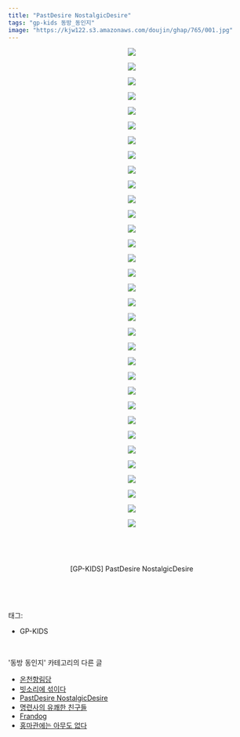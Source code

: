```yaml
---
title: "PastDesire NostalgicDesire"
tags: "gp-kids 동방_동인지"
image: "https://kjw122.s3.amazonaws.com/doujin/ghap/765/001.jpg"
---
```

<div class="article">
<p style="text-align: center; clear: none; float: none;"><img src="{{ site.imgserver5 }}/ghap/765/001.jpg"/></p>
<p style="text-align: center; clear: none; float: none;"><img src="{{ site.imgserver5 }}/ghap/765/002.jpg"/></p>
<p style="text-align: center; clear: none; float: none;"><img src="{{ site.imgserver5 }}/ghap/765/003.jpg"/></p>
<p style="text-align: center; clear: none; float: none;"><img src="{{ site.imgserver5 }}/ghap/765/004.jpg"/></p>
<p style="text-align: center; clear: none; float: none;"><img src="{{ site.imgserver5 }}/ghap/765/005.jpg"/></p>
<p style="text-align: center; clear: none; float: none;"><img src="{{ site.imgserver5 }}/ghap/765/006.jpg"/></p>
<p style="text-align: center; clear: none; float: none;"><img src="{{ site.imgserver5 }}/ghap/765/007.jpg"/></p>
<p style="text-align: center; clear: none; float: none;"><img src="{{ site.imgserver5 }}/ghap/765/008.jpg"/></p>
<p style="text-align: center; clear: none; float: none;"><img src="{{ site.imgserver5 }}/ghap/765/009.jpg"/></p>
<p style="text-align: center; clear: none; float: none;"><img src="{{ site.imgserver5 }}/ghap/765/010.jpg"/></p>
<p style="text-align: center; clear: none; float: none;"><img src="{{ site.imgserver5 }}/ghap/765/011.jpg"/></p>
<p style="text-align: center; clear: none; float: none;"><img src="{{ site.imgserver5 }}/ghap/765/012.jpg"/></p>
<p style="text-align: center; clear: none; float: none;"><img src="{{ site.imgserver5 }}/ghap/765/013.jpg"/></p>
<p style="text-align: center; clear: none; float: none;"><img src="{{ site.imgserver5 }}/ghap/765/014.jpg"/></p>
<p style="text-align: center; clear: none; float: none;"><img src="{{ site.imgserver5 }}/ghap/765/015.jpg"/></p>
<p style="text-align: center; clear: none; float: none;"><img src="{{ site.imgserver5 }}/ghap/765/016.jpg"/></p>
<p style="text-align: center; clear: none; float: none;"><img src="{{ site.imgserver5 }}/ghap/765/017.jpg"/></p>
<p style="text-align: center; clear: none; float: none;"><img src="{{ site.imgserver5 }}/ghap/765/018.jpg"/></p>
<p style="text-align: center; clear: none; float: none;"><img src="{{ site.imgserver5 }}/ghap/765/019.jpg"/></p>
<p style="text-align: center; clear: none; float: none;"><img src="{{ site.imgserver5 }}/ghap/765/020.jpg"/></p>
<p style="text-align: center; clear: none; float: none;"><img src="{{ site.imgserver5 }}/ghap/765/021.jpg"/></p>
<p style="text-align: center; clear: none; float: none;"><img src="{{ site.imgserver5 }}/ghap/765/022.jpg"/></p>
<p style="text-align: center; clear: none; float: none;"><img src="{{ site.imgserver5 }}/ghap/765/023.jpg"/></p>
<p style="text-align: center; clear: none; float: none;"><img src="{{ site.imgserver5 }}/ghap/765/024.jpg"/></p>
<p style="text-align: center; clear: none; float: none;"><img src="{{ site.imgserver5 }}/ghap/765/025.jpg"/></p>
<p style="text-align: center; clear: none; float: none;"><img src="{{ site.imgserver5 }}/ghap/765/026.jpg"/></p>
<p style="text-align: center; clear: none; float: none;"><img src="{{ site.imgserver5 }}/ghap/765/027.jpg"/></p>
<p style="text-align: center; clear: none; float: none;"><img src="{{ site.imgserver5 }}/ghap/765/028.jpg"/></p>
<p style="text-align: center; clear: none; float: none;"><img src="{{ site.imgserver5 }}/ghap/765/029.jpg"/></p>
<p style="text-align: center; clear: none; float: none;"><img src="{{ site.imgserver5 }}/ghap/765/030.jpg"/></p>
<p style="text-align: center; clear: none; float: none;"><img src="{{ site.imgserver5 }}/ghap/765/031.jpg"/></p>
<p style="text-align: center; clear: none; float: none;"><img src="{{ site.imgserver5 }}/ghap/765/032.jpg"/></p>
<p style="text-align: center; clear: none; float: none;"><img src="{{ site.imgserver5 }}/ghap/765/033.jpg"/></p>
<p style="text-align: center; clear: none; float: none;"><br/></p>
<p style="text-align: center; clear: none; float: none;"><br/></p>
<p style="text-align: center; clear: none; float: none;">[GP-KIDS] PastDesire NostalgicDesire</p>
<p><br/></p>
</div><br/>
<div class="tagTrail">
<p>태그: </p>
<ul>
<li>GP-KIDS</li>
</ul>
</div><br/>
<div class="another">
<p>'동방 동인지' 카테고리의 다른 글</p>
<ul>
<li><a href="/ghap_767">온천향림당</a></li>
<li><a href="/ghap_766">빗소리에 섞이다</a></li>
<li><a href="/ghap_765">PastDesire NostalgicDesire</a></li>
<li><a href="/ghap_764">명련사의 유쾌한 친구들</a></li>
<li><a href="/ghap_763">Frandog</a></li>
<li><a href="/ghap_762">홍마관에는 아무도 없다</a></li>
</ul>
</div><br/>
<div class="cb_module cb_fluid">
<div class="cb_wrt cb_profile">
</div><!-- commentList close -->
</div><br/>
